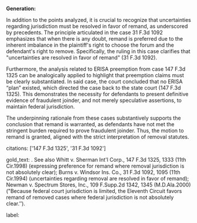 **Generation:**

In addition to the points analyzed, it is crucial to recognize that uncertainties regarding jurisdiction must be resolved in favor of remand, as underscored by precedents. The principle articulated in the case 31 F.3d 1092 emphasizes that when there is any doubt, remand is preferred due to the inherent imbalance in the plaintiff's right to choose the forum and the defendant's right to remove. Specifically, the ruling in this case clarifies that "uncertainties are resolved in favor of remand" (31 F.3d 1092).

Furthermore, the analysis related to ERISA preemption from case 147 F.3d 1325 can be analogically applied to highlight that preemption claims must be clearly substantiated. In said case, the court concluded that no ERISA “plan” existed, which directed the case back to the state court (147 F.3d 1325). This demonstrates the necessity for defendants to present definitive evidence of fraudulent joinder, and not merely speculative assertions, to maintain federal jurisdiction.

The underpinning rationale from these cases substantively supports the conclusion that remand is warranted, as defendants have not met the stringent burden required to prove fraudulent joinder. Thus, the motion to remand is granted, aligned with the strict interpretation of removal statutes.

citations: ['147 F.3d 1325', '31 F.3d 1092']

gold_text: . See also Whitt v. Sherman Int'l Corp., 147 F.3d 1325, 1333 (11th Cir.1998) (expressing preference for remand where removal jurisdiction is not absolutely clear); Burns v. Windsor Ins. Co., 31 F.3d 1092, 1095 (11th Cir.1994) (uncertainties regarding removal are resolved in favor of remand); Newman v. Spectrum Stores, Inc., 109 F.Supp.2d 1342, 1345 (M.D.Ala.2000) ("Because federal court jurisdiction is limited, the Eleventh Circuit favors remand of removed cases where federal jurisdiction is not absolutely clear.’’).

label: 